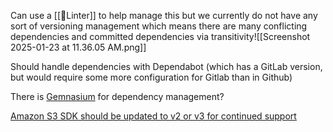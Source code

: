 Can use a [[👕Linter]] to help manage this but we currently do not have any sort of versioning management which means there are many conflicting dependencies and committed dependencies via transitivity![[Screenshot 2025-01-23 at 11.36.05 AM.png]]

Should handle dependencies with Dependabot (which has a GitLab version, but would require some more configuration for Gitlab than in Github)

There is [Gemnasium](https://gitlab.com/gitlab-org/security-products/analyzers/gemnasium) for dependency management?

[Amazon S3 SDK should be updated to v2 or v3 for continued support](https://linear.app/coverdash/issue/WEB-2588/upgrade-aws-s3-sdk-from-v1-v2)

